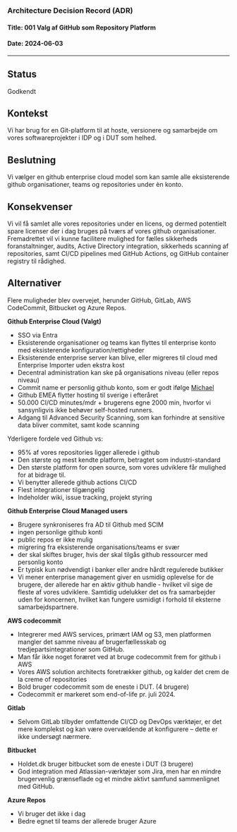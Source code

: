### Architecture Decision Record (ADR)

#### Title: 001 Valg af GitHub som Repository Platform

#### Date: 2024-06-03

---

## Status

Godkendt

## Kontekst

Vi har brug for en Git-platform til at hoste, versionere og samarbejde om vores softwareprojekter i IDP og i DUT som helhed. 

## Beslutning

Vi vælger en github enterprise cloud model som kan samle alle eksisterende github organisationer, teams og repositories under èn konto. 

## Konsekvenser

Vi vil få samlet alle vores repositories under en licens, og dermed potentielt spare licenser der i dag bruges på tværs af vores github organisationer. Fremadrettet vil vi kunne facilitere mulighed for fælles sikkerheds foranstaltninger, audits, Active Directory integration, sikkerheds scanning af repositories, samt CI/CD pipelines med GitHub Actions, og GitHub container registry til rådighed.

## Alternativer

Flere muligheder blev overvejet, herunder GitHub, GitLab, AWS CodeCommit, Bitbucket og Azure Repos.

**Github Enterprise Cloud (Valgt)**
- SSO via Entra
- Eksisterende organisationer og teams kan flyttes til enterprise konto med eksisterende konfiguration/rettigheder
- Eksisterende enterprise server kan blive, eller migreres til cloud med Enterprise Importer uden ekstra kost
- Decentral administration kan ske på organisations niveau (eller repos niveau)
- Commit name er personlig github konto, som er godt ifølge [Michael](https://www.michaelnygard.com/blog/2015/04/people-dont-belong-to-organizations/)
- Github EMEA flytter hosting til sverige i efteråret
- 50.000 CI/CD minutes/mdr + brugerens egne 2000 min, hvorfor vi sansynligvis ikke behøver self-hosted runners.
- Adgang til Advanced Security Scanning, som kan forhindre at sensitive data bliver commitet, samt kode scanning

Yderligere fordele ved Github vs:

- 95% af vores repositories ligger allerede i github
- Den største og mest kendte platform, betragtet som industri-standard
- Den største platform for open source, som vores udviklere får mulighed for at bidrage til.
- Vi benytter allerede github actions CI/CD
- Flest integrationer tilgængelig
- Indeholder wiki, issue tracking, projekt styring

**Github Enterprise Cloud Managed users**
- Brugere synkroniseres fra AD til Github med SCIM
- ingen personlige github konti
- public repos er ikke mulig
- migrering fra eksisterende organisations/teams er svær
- der skal skiftes bruger, hvis der skal tilgås github ressourcer med personlig konto
- Er typisk kun nødvendigt i banker eller andre hårdt regulerede butikker
- Vi mener enterprise management giver en usmidig oplevelse for de brugere, der allerede har en aktiv github handle - hvilket vil sige de fleste af vores udviklere. Samtidig udelukker det os fra samarbejder uden for koncernen, hvilket kan fungere usmidigt i forhold til eksterne samarbejdspartnere.

**AWS codecommit**
- Integrerer med AWS services, primært IAM og S3, men platformen mangler det samme niveau af brugerfællesskab og tredjepartsintegrationer som GitHub.
- Man får ikke noget foræret ved at bruge codecommit frem for github i AWS
- Vores AWS solution architects foretrækker github, og kalder det crem de la creme of repositories
- Bold bruger codecommit som de eneste i DUT. (4 brugere)
- Codecommit er markeret som end-of-life pr. juli 2024.

**Gitlab**
- Selvom GitLab tilbyder omfattende CI/CD og DevOps værktøjer, er det mere komplekst og kan være overvældende at konfigurere – dette er ikke undersøgt nærmere.

**Bitbucket**
- Holdet.dk bruger bitbucket som de eneste i DUT (3 brugere)
- God integration med Atlassian-værktøjer som Jira, men har en mindre brugervenlig grænseflade og et mindre aktivt samfund sammenlignet med GitHub.

**Azure Repos**
- Vi bruger det ikke i dag
- Bedre egnet til teams der allerede bruger Azure
